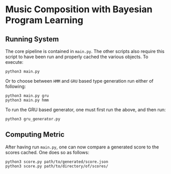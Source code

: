 # Music Composition with Bayesian Program Learning

## Running System

The core pipeline is contained in `main.py`. The other scripts also require this script
to have been run and properly cached the various objects. To execute:

```
python3 main.py
```

Or to choose between `HMM` and `GRU` based type generation run either of following:

```
python3 main.py gru
python3 main.py hmm
```

To run the GRU based generator, one must first run the above, and then run:

```
python3 gru_generator.py
```

## Computing Metric

After having run `main.py`, one can now compare a generated score to
the scores cached. One does so as follows:

```
python3 score.py path/to/generated/score.json
python3 score.py path/to/directory/of/scores/
```
